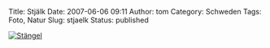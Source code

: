 Title: Stjälk
Date: 2007-06-06 09:11
Author: tom
Category: Schweden
Tags: Foto, Natur
Slug: stjaelk
Status: published

[![Stängel](http://www.fiket.de/pic/rosstamm_s.jpg "Stängel")](http://www.fiket.de/pic/rosstamm_l.jpg)


